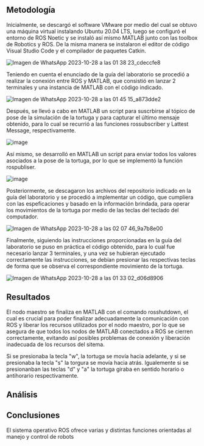 ## Metodología

Inicialmente, se descargó el software VMware por medio del cual se obtuvo una máquina virtual instalando Ubuntu 20.04 LTS, luego se configuró el entorno de ROS Noetic y se instaló así mismo MATLAB junto con las toolbox de Robotics y ROS. De la misma manera se instalaron el editor de código Visual Studio Code y el compilador de paquetes Catkin.

![Imagen de WhatsApp 2023-10-28 a las 01 38 23_cdeccfe8](https://github.com/SaraC27/Laboratorios_Robotica/assets/80609467/a411e822-fd8f-41a2-86fc-f6f424afd094)

Teniendo en cuenta el enunciado de la guía del laboratorio se procedió a realizar la conexión entre ROS y MATLAB, que consistió en lanzar 2 terminales y una instancia de MATLAB con el código indicado.

![Imagen de WhatsApp 2023-10-28 a las 01 45 15_a873dde2](https://github.com/SaraC27/Laboratorios_Robotica/assets/80609467/730f1d8f-eb32-4808-9405-11e4da6c83e1)

Después, se llevó a cabo en MATLAB un script para suscrbirse al tópico de pose de la simulación de la tortuga y para capturar el último mensaje obtenido, para lo cual se recurrió a las funciones rossubscriber y Lattest Message, respectivamente.

![image](https://github.com/SaraC27/Laboratorios_Robotica/assets/49196938/8c1af787-6e80-4a53-886a-dac441e16495)

Así mismo, se desarrolló en MATLAB un script para enviar todos los valores asociados a la pose de la tortuga, por lo que se implementó la función rospubliser.

![image](https://github.com/SaraC27/Laboratorios_Robotica/assets/49196938/de7fd856-c1f8-42ac-877f-a5cb08d56abf)

Posteriormente, se descagaron los archivos del repositorio indicado en la guía del laboratorio y se procedió a implementar un código, que cumpliera con las espeficaciones y basado en la información brindada, para operar los movimientos de la tortuga por medio de las teclas del teclado del computador.

![Imagen de WhatsApp 2023-10-28 a las 02 07 46_9a7b8e00](https://github.com/SaraC27/Laboratorios_Robotica/assets/80609467/18070737-a8ca-486d-b749-fb25b5dba74c)

Finalmente, siguiendo las instrucciones proporcionadas en la guía del laboratorio se puso en práctica el código obtenido, para lo cual fue necesario lanzar 3 terminales, y una vez se hubieran ejecutado correctamente las instrucciones, se debían presionar las respectivas teclas de forma que se observa el correspondiente movimiento de la tortuga.

![Imagen de WhatsApp 2023-10-28 a las 01 33 02_d06d8906](https://github.com/SaraC27/Laboratorios_Robotica/assets/80609467/478c44c5-8527-4029-bc0e-a35bd284d256)


## Resultados

El nodo maestro se finaliza en MATLAB con el comando rosshutdown, el cual es crucial para poder finalizar adecuadamente la comunicación con ROS y liberar los recursos utilizados por el nodo maestro, por lo que se asegura de que todos los nodos de MATLAB conectados a ROS se cierren correctamente, evitando así posibles problemas de conexión y liberación inadecuada de los recursos del sitema.

Si se presionaba la tecla "w", la tortuga se movía hacia adelante, y si se presionaba la tecla "s" la torgura se movía hacia atrás. Igualemente si se presionanban las teclas "d" y "a" la tortuga giraba en sentido horario o antihorario respectivamente.




## Análisis




## Conclusiones

El sistema operativo ROS ofrece varias y distintas funciones orientadas al manejo y control de robots

